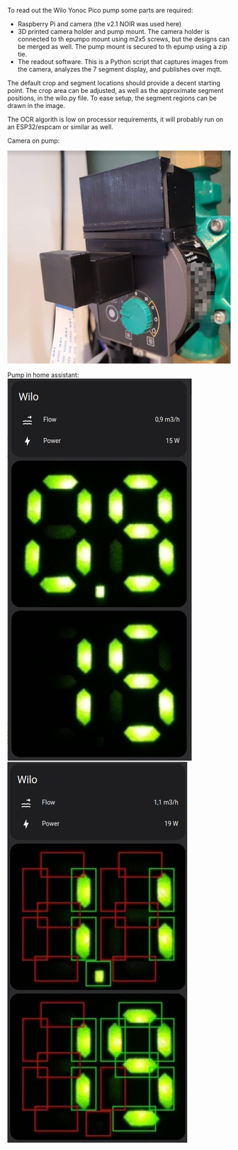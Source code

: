 To read out the Wilo Yonoc Pico pump some parts are required:
- Raspberry Pi and camera (the v2.1 NOIR was used here)
- 3D printed camera holder and pump mount. The camera holder is connected to th epumpo mount using m2x5 screws, but the designs can be merged as well. The pump mount is secured to th epump using a zip tie. 
- The readout software. This is a Python script that captures images from the camera, analyzes the 7 segment display, and publishes over mqtt. 

The default crop and segment locations should provide a decent starting point. The crop area can be adjusted, as well as the approximate segment positions, in the wilo.py file. To ease setup, the segment regions can be drawn in the image. 

The OCR algorith is low on processor requirements, it will probably run on an ESP32/espcam or similar as well. 

Camera on pump:

![Pump](wilo-yonos-pico.png)

Pump in home assistant:
![Wilo hass](wilo-home-assistant.png)
![Wilo hass segments](wilo-home-assistant-segments.png)



